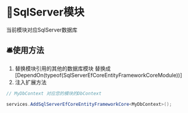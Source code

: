 # 🎈SqlServer模块
当前模块对应SqlServer数据库

## 🛎️使用方法
1. 替换模块引用的其他的数据库模块  替换成 [DependOn(typeof(SqlServerEfCoreEntityFrameworkCoreModule))]
2. 注入扩展方法
```csharp
// MyDbContext 对应您的模块的DbContext

services.AddSqlServerEfCoreEntityFrameworkCore<MyDbContext>();
```